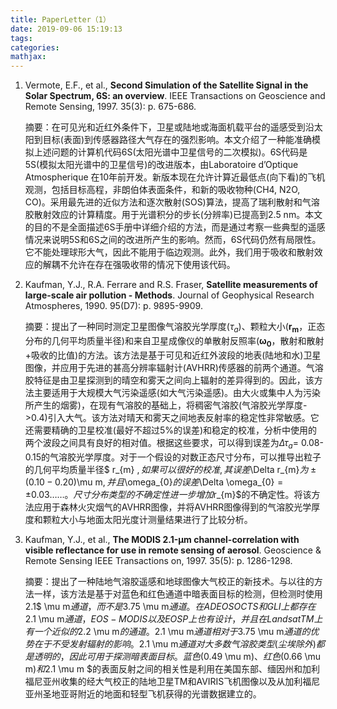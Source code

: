 ```yaml
---
title: PaperLetter（1）
date: 2019-09-06 15:19:13
tags:
categories:
mathjax:
---
```


1. Vermote, E.F., et al., **Second Simulation of the Satellite Signal in the Solar Spectrum, 6S: an overview**. IEEE Transactions on Geoscience and Remote Sensing, 1997. 35(3): p. 675-686.

   摘要：在可见光和近红外条件下，卫星或陆地或海面机载平台的遥感受到沿太阳到目标(表面)到传感器路径大气存在的强烈影响。本文介绍了一种能准确模拟上述问题的计算机代码6S(太阳光谱中卫星信号的二次模拟)。6S代码是5S(模拟太阳光谱中的卫星信号)的改进版本，由Laboratoire d’Optique Atmospherique 在10年前开发。新版本现在允许计算近最低点(向下看)的飞机观测，包括目标高程，非朗伯体表面条件，和新的吸收物种(CH4, N2O, CO)。采用最先进的近似方法和逐次散射(SOS)算法，提高了瑞利散射和气溶胶散射效应的计算精度。用于光谱积分的步长(分辨率)已提高到2.5 nm。本文的目的不是全面描述6S手册中详细介绍的方法，而是通过考察一些典型的遥感情况来说明5S和6S之间的改进所产生的影响。然而，6S代码仍然有局限性。它不能处理球形大气，因此不能用于临边观测。此外，我们用于吸收和散射效应的解耦不允许在存在强吸收带的情况下使用该代码。

2. Kaufman, Y.J., R.A. Ferrare and R.S. Fraser, **Satellite measurements of large-scale air pollution - Methods**. Journal of Geophysical Research Atmospheres, 1990. 95(D7): p. 9895-9909.

   摘要：提出了一种同时测定卫星图像气溶胶光学厚度$\left(\tau_{a}\right)$、颗粒大小($\boldsymbol{r}_{\boldsymbol{m}}$，正态分布的几何平均质量半径)和来自卫星成像仪的单散射反照率($\boldsymbol{\omega}_{\mathbf{0}}$，散射和散射+吸收的比值)的方法。该方法是基于可见和近红外波段的地表(陆地和水)卫星图像，并应用于先进的甚高分辨率辐射计(AVHRR)传感器的前两个通道。气溶胶特征是由卫星探测到的晴空和雾天之间向上辐射的差异得到的。因此，该方法主要适用于大规模大气污染遥感(如大气污染遥感)。由大火或集中人为污染所产生的烟雾)，在现有气溶胶的基础上，将稠密气溶胶(气溶胶光学厚度->0.4)引入大气。该方法对晴天和雾天之间地表反射率的稳定性非常敏感。它还需要精确的卫星校准(最好不超过5%的误差)和稳定的校准，分析中使用的两个波段之间具有良好的相对值。根据这些要求，可以得到误差为$\Delta \tau_{a}$= 0.08-0.15的气溶胶光学厚度。对于一个假设的对数正态尺寸分布，可以推导出粒子的几何平均质量半径$ r_{m} $,如果可以很好的校准,其误差$\Delta r_{m}$为±(0.10-0.20)$\mu m$,并且$\omega_{0}$的误差$\Delta \omega_{0}$=±0.03……。尺寸分布类型的不确定性进一步增加$r_{m}$的不确定性。将该方法应用于森林火灾烟气的AVHRR图像，并将AVHRR图像得到的气溶胶光学厚度和颗粒大小与地面太阳光度计测量结果进行了比较分析。

3. Kaufman, Y.J., et al., **The MODIS 2.1-μm channel-correlation with visible reflectance for use in remote sensing of aerosol**. Geoscience & Remote Sensing IEEE Transactions on, 1997. 35(5): p. 1286-1298.

   摘要：提出了一种陆地气溶胶遥感和地球图像大气校正的新技术。与以往的方法一样，该方法是基于对蓝色和红色通道中暗表面目标的检测，但检测时使用2.1$ \mu m$通道，而不是3.75$ \mu m$通道。在ADEOS OCTS 和 GLI上都存在2.1$ \mu m$通道，EOS-MODIS以及EOSP上也有设计，并且在Landsat TM上有一个近似的2.2$ \mu m$的通道。2.1$ \mu m$通道相对于3.75$  \mu m$通道的优势在于不受发射辐射的影响。2.1$ \mu m$通道对大多数气溶胶类型(尘埃除外)都是透明的，因此可用于探测暗表面目标。蓝色(0.49$ \mu m$)、红色(0.66$ \mu m$)和2.1$ \mu m $的表面反射之间的相关性是利用在美国东部、缅因州和加利福尼亚州收集的经大气校正的陆地卫星TM和AVIRIS飞机图像以及从加利福尼亚州圣地亚哥附近的地面和轻型飞机获得的光谱数据建立的。

